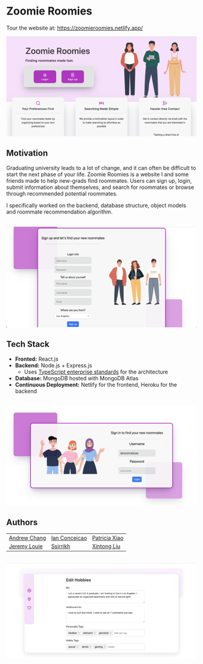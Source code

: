 <style>
td, th {
   border: none!important;
}
</style>

# Zoomie Roomies

Tour the website at: https://zoomieroomies.netlify.app/

<p align="center">
<a href="https://zoomieroomies.netlify.app/">
<img src="resources/home-screen.png">
</a>

</p>

## Motivation

Graduating university leads to a lot of change, and it can often be difficult to start the next phase of your life. Zoomie Roomies is a website I and some friends made to help new-grads find roommates. Users can sign up, login, submit information about themselves, and search for roommates or browse through recommended potential roommates.

I specifically worked on the backend, database structure, object models and roommate recommendation algorithm.

<p align="center">

<br>
<a href="https://zoomieroomies.netlify.app/">
<img src="resources/sign-up.png">
</a>
</p>

## Tech Stack

- **Fronted:** React.js
- **Backend:** Node.js + Express.js
  - Uses [TypeScript enterprise standards](https://medium.com/slalom-build/typescript-node-js-enterprise-patterns-630df2c06c35) for the architecture
- **Database:** MongoDB hosted with MongoDB Atlas
- **Continuous Deployment:** Netlify for the frontend, Heroku for the backend

<p align="center" border="none">

<br>
<a href="https://zoomieroomies.netlify.app/">
<img src="resources/login.png">
</a>
</p>

## Authors

<div align="center">
<table border="0px">
 <tr>
 <td><a href="https://github.com/archang19">Andrew Chang</a></td>
 <td><a href="https://github.com/IanConceicao">Ian Conceicao</a></td>
 <td><a href="https://github.com/PatriciaXiao">Patricia Xiao</a></td>
 </tr>
 <tr>
 <td><a href="https://github.com/jsethlui">Jeremy Louie</a></td>
 <td><a href="https://github.com/Ssirrikh">
Ssirrikh</a></td>
<td><a href="https://github.com/SZnCu99">Xintong Liu</a></td>
    
 </tr>
 </table>
 </div>

<p align="center" border="none">

<br>
<a href="https://zoomieroomies.netlify.app/">
<img src="resources/personalize.png">
</a>
</p>
